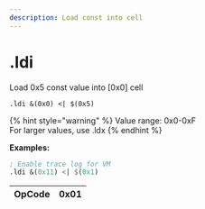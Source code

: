 ```yaml
---
description: Load const into cell
---
```


# .ldi

Load 0x5 const value into \[0x0\] cell

```text
.ldi &(0x0) <| $(0x5)
```

{% hint style="warning" %}
Value range: 0x0-0xF  
For larger values, use .ldx
{% endhint %}

**Examples:**

```scheme
; Enable trace log for VM
.ldi &(0x11) <| $(0x1)
```

| OpCode | 0x01 |
| :--- | :--- |


